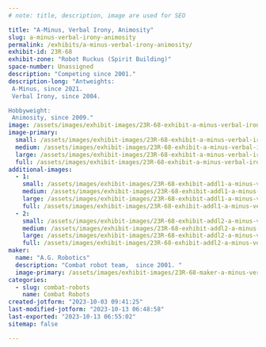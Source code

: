 ```yaml
---
# note: title, description, image are used for SEO

title: "A-Minus, Verbal Irony, Animosity"
slug: a-minus-verbal-irony-animosity
permalink: /exhibits/a-minus-verbal-irony-animosity/
exhibit-id: 23R-68
exhibit-zone: "Robot Ruckus (Spirit Building)"
space-number: Unassigned
description: "Competing since 2001."
description-long: "Antweights:
 A-Minus, since 2021.
 Verbal Irony, since 2004.

Hobbyweight:
 Animosity, since 2009."
image: /assets/images/exhibit-images/23R-68-exhibit-a-minus-verbal-irony-animosity-inbound8344455028233129611-large.jpg
image-primary: 
  small: /assets/images/exhibit-images/23R-68-exhibit-a-minus-verbal-irony-animosity-inbound8344455028233129611-small.jpg
  medium: /assets/images/exhibit-images/23R-68-exhibit-a-minus-verbal-irony-animosity-inbound8344455028233129611-medium.jpg
  large: /assets/images/exhibit-images/23R-68-exhibit-a-minus-verbal-irony-animosity-inbound8344455028233129611-large.jpg
  full: /assets/images/exhibit-images/23R-68-exhibit-a-minus-verbal-irony-animosity-inbound8344455028233129611-full.jpg
additional-images: 
  - 1:
    small: /assets/images/exhibit-images/23R-68-exhibit-addl1-a-minus-verbal-irony-animosity-inbound115254123899521164-small.jpg
    medium: /assets/images/exhibit-images/23R-68-exhibit-addl1-a-minus-verbal-irony-animosity-inbound115254123899521164-medium.jpg
    large: /assets/images/exhibit-images/23R-68-exhibit-addl1-a-minus-verbal-irony-animosity-inbound115254123899521164-large.jpg
    full: /assets/images/exhibit-images/23R-68-exhibit-addl1-a-minus-verbal-irony-animosity-inbound115254123899521164-full.jpg
  - 2:
    small: /assets/images/exhibit-images/23R-68-exhibit-addl2-a-minus-verbal-irony-animosity-inbound6109121850775862607-small.jpg
    medium: /assets/images/exhibit-images/23R-68-exhibit-addl2-a-minus-verbal-irony-animosity-inbound6109121850775862607-medium.jpg
    large: /assets/images/exhibit-images/23R-68-exhibit-addl2-a-minus-verbal-irony-animosity-inbound6109121850775862607-large.jpg
    full: /assets/images/exhibit-images/23R-68-exhibit-addl2-a-minus-verbal-irony-animosity-inbound6109121850775862607-full.jpg
maker: 
  name: "A.G. Robotics"
  description: "Combat robot team,  since 2001. "
  image-primary: /assets/images/exhibit-images/23R-68-maker-a-minus-verbal-irony-animosity-inbound7424857410458596189-medium.jpg
categories: 
  - slug: combat-robots
    name: Combat Robots
created-jotform: "2023-10-03 09:41:25"
last-modified-jotform: "2023-10-13 06:48:58"
last-exported: "2023-10-13 06:55:02"
sitemap: false

---
```

